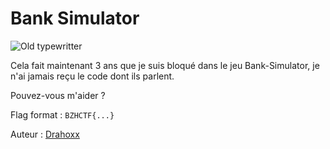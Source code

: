 # Bank Simulator

![Old typewritter](https://media4.giphy.com/media/v1.Y2lkPTc5MGI3NjExZ3d6eDNhaWxiMTdzd25kaDRvYzVpZzlkdndwdmJkbWM0ZDk4N3k4ciZlcD12MV9pbnRlcm5hbF9naWZfYnlfaWQmY3Q9Zw/xUPGcCEoY4LKQGOrFm/giphy.gif)
    
Cela fait maintenant 3 ans que je suis bloqué dans le jeu Bank-Simulator, je n'ai jamais reçu le code dont ils parlent.

Pouvez-vous m'aider ?

Flag format : `BZHCTF{...}`

Auteur : [Drahoxx](https://x.com/50mgDrahoxx)